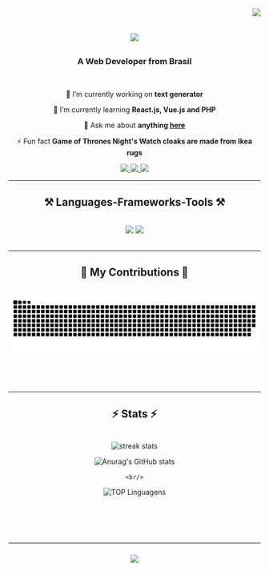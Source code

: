 <img align="right" src="https://visitor-badge.laobi.icu/badge?page_id=VitorEtur.VitorEtur" />

<h1 align="center">
    <img src="https://readme-typing-svg.herokuapp.com/?font=Righteous&size=35&center=true&vCenter=true&width=500&height=70&duration=4000&lines=Hello+World!+👋;+I'm+Vitor+Tchunwen!;" />
</h1>

<h3 align="center">A Web Developer from Brasil</h3>

<br/>

<div align="center">
 
 🔭 I’m currently working on **text generator**
 
 🌱 I’m currently learning **React.js, Vue.js and PHP**

 💬 Ask me about **anything [here](https://github.com/VitorEtur/VitorEtur/issues)**

 ⚡ Fun fact **Game of Thrones Night's Watch cloaks are made from Ikea rugs**
 
 </div>
 
<div align="center"> 
  <a href="mailto:vitor.etur@gmail.com">
    <img src="https://img.shields.io/badge/Gmail-333333?style=for-the-badge&logo=gmail&logoColor=red" />
  </a>
  <a href="https://br.linkedin.com/in/vitorhuang" target="_blank">
    <img src="https://img.shields.io/badge/LinkedIn-0077B5?style=for-the-badge&logo=linkedin&logoColor=white" target="_blank" />
  </a>
  <a href="https://github.com/VitorEtur" target="_blank">
     <img src="https://img.shields.io/badge/Portfolio-FF5722?style=for-the-badge&logo=todoist&logoColor=white" target="_blank" /> <!-- sqlite, safari, google-chrome are other good icon options -->
  </a>
</div>

 <hr/>
 
<h2 align="center">⚒️ Languages-Frameworks-Tools ⚒️</h2>
<br/>
<div align="center">
    <img src="https://skillicons.dev/icons?i=react,bootstrap,mui,html,css,vscode,github,figma,tailwind,git,r" />
    <img src="https://skillicons.dev/icons?i=nodejs,python,javascript,typescript,express,firebase,mongodb,c,java,nextjs,mysql,flask" /><br>
</div>

<br/>
<hr/>

<div align="center">
  <h2>🐍 My Contributions 🐍</h2>
  <br>
  <img alt="snake eating my contributions" src="https://raw.githubusercontent.com/VitorEtur/VitorEtur/output/github-contribution-grid-snake.svg" />
  
  <br/><br/><br/>
</div>

<hr/>

<h2 align="center">⚡ Stats ⚡</h2>
    <br>
<div align=center>
  <img width=390 src="https://streak-stats.demolab.com/?user=VitorEtur&count_private=true&theme=react&border_radius=10" alt="streak stats"/>
    <br/>

![Anurag's GitHub stats](https://github-readme-stats.vercel.app/api?username=VitorEtur&show_icons=true&theme=radical)

    <br/>
    
![TOP Linguagens](https://github-readme-stats.vercel.app/api/top-langs/?username=VitorEtur&layout=compact&theme=dracula)

<br/>


</div>

<br/><br/>
<hr/>

<h3 align="center">
    <img src="https://readme-typing-svg.herokuapp.com/?font=Righteous&size=25&center=true&vCenter=true&width=500&height=70&duration=4000&lines=Thanks+for+visiting!+✌️;+Shoot+me+a+message+on+Linkedin!;I'm+always+down+to+collab+:)">
</h3>

<br/>

